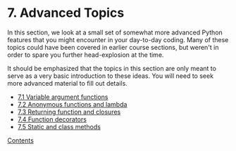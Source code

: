 # 7. Advanced Topics

In this section, we look at a small set of somewhat more advanced
Python features that you might encounter in your day-to-day coding.
Many of these topics could have been covered in earlier course
sections, but weren't in order to spare you further head-explosion at
the time.

It should be emphasized that the topics in this section are only meant
to serve as a very basic introduction to these ideas.  You will need
to seek more advanced material to fill out details.

* [7.1 Variable argument functions](01_Variable_arguments)
* [7.2 Anonymous functions and lambda](02_Anonymous_function)
* [7.3 Returning function and closures](03_Returning_functions)
* [7.4 Function decorators](04_Function_decorators)
* [7.5 Static and class methods](05_Decorated_methods)

[Contents](../Contents)
